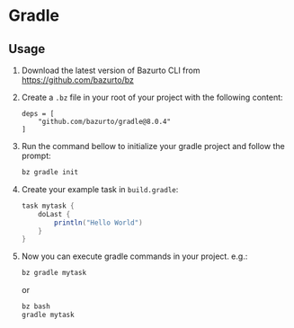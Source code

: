 # Gradle

## Usage

1. Download the latest version of Bazurto CLI from https://github.com/bazurto/bz
2. Create a `.bz` file in your root of your project with the following content:
    ```hcl
    deps = [
        "github.com/bazurto/gradle@8.0.4"
    ]
    ```
3. Run the command bellow to initialize your gradle project and follow the prompt:
    ```groovy
    bz gradle init
    ```

3. Create your example task in `build.gradle`:
    ```groovy
    task mytask {
        doLast {
            println("Hello World")
        }
    }
    ```
4. Now you can execute gradle commands in your project. e.g.:
    ```bash
    bz gradle mytask
    ```

    or 


    ```bash
    bz bash
    gradle mytask
    ```


